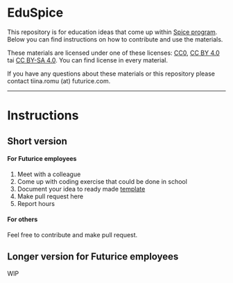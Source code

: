 # EduSpice

This repository is for education ideas that come up within [Spice program](http://spiceprogram.org). Below you can find instructions on how to contribute and use the materials.

These materials are licensed under one of these licenses: [CC0](https://creativecommons.org/publicdomain/zero/1.0/), [CC BY 4.0](https://creativecommons.org/licenses/by/4.0/) tai [CC BY-SA 4.0](https://creativecommons.org/licenses/by-sa/4.0/). You can find license in every material.

If you have any questions about these materials or this repository please contact tiina.romu (at) futurice.com.

---
 
# Instructions

## Short version

#### For Futurice employees

1. Meet with a colleague
2. Come up with coding exercise that could be done in school
3. Document your idea to ready made [template]()
4. Make pull request here
5. Report hours

#### For others

Feel free to contribute and make pull request.

## Longer version for Futurice employees

WIP


